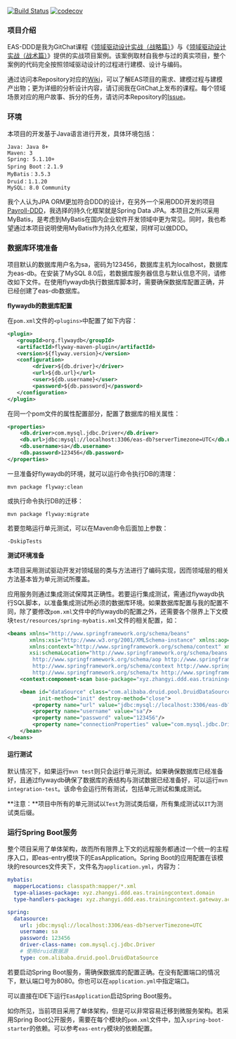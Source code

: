 [![Build Status](https://travis-ci.org/agiledon/eas-ddd.svg?branch=master)](https://travis-ci.org/agiledon/eas-ddd)
[![codecov](https://codecov.io/gh/agiledon/eas-ddd/branch/master/graph/badge.svg)](https://codecov.io/gh/agiledon/eas-ddd)

### 项目介绍

EAS-DDD是我为GitChat课程《[领域驱动设计实战（战略篇）](https://gitbook.cn/gitchat/column/5b3235082ab5224deb750e02)》与《[领域驱动设计实战（战术篇）](https://gitbook.cn/gitchat/column/5cbed2f6f00736695f3a8699)》提供的实战项目案例。该案例取材自我参与过的真实项目，整个案例的代码完全按照领域驱动设计的过程进行建模、设计与编码。

通过访问本Repository对应的[Wiki](https://github.com/agiledon/eas-ddd/wiki)，可以了解EAS项目的需求、建模过程与建模产出物；更为详细的分析设计内容，请订阅我在GitChat上发布的课程。每个领域场景对应的用户故事、拆分的任务，请访问本Repository的[Issue](https://github.com/agiledon/eas-ddd/issues)。

### 环境

本项目的开发基于Java语言进行开发，具体环境包括：

```
Java: Java 8+
Maven: 3
Spring: 5.1.10+
Spring Boot：2.1.9
MyBatis：3.5.3
Druid：1.1.20
MySQL: 8.0 Community
```

我个人认为JPA ORM更加符合DDD的设计，在另外一个采用DDD开发的项目[Payroll-DDD](https://github.com/agiledon/payroll-ddd)，我选择的持久化框架就是Spring Data JPA。本项目之所以采用MyBatis，是考虑到MyBatis在国内企业软件开发领域中更为常见。同时，我也希望通过本项目说明使用MyBatis作为持久化框架，同样可以做DDD。

### 数据库环境准备

项目默认的数据库用户名为sa，密码为123456，数据库主机为localhost，数据库为eas-db。在安装了MySQL 8.0后，若数据库服务器信息与默认信息不同，请修改如下文件。在使用flywaydb执行数据库脚本时，需要确保数据库配置正确，并已经创建了eas-db数据库。

**flywaydb的数据库配置**

在`pom.xml`文件的`<plugins>`中配置了如下内容：

```xml
<plugin>
   <groupId>org.flywaydb</groupId>
   <artifactId>flyway-maven-plugin</artifactId>
   <version>${flyway.version}</version>
   <configuration>
        <driver>${db.driver}</driver>
        <url>${db.url}</url>
        <user>${db.username}</user>
        <password>${db.password}</password>
   </configuration>
</plugin>
```

在同一个pom文件的属性配置部分，配置了数据库的相关属性：

```xml
<properties>
    <db.driver>com.mysql.jdbc.Driver</db.driver>
    <db.url>jdbc:mysql://localhost:3306/eas-db?serverTimezone=UTC</db.url>
    <db.username>sa</db.username>
    <db.password>123456</db.password>
</properties>
```

一旦准备好flywaydb的环境，就可以运行命令执行DB的清理：

```
mvn package flyway:clean
```

或执行命令执行DB的迁移：

```
mvn package flyway:migrate
```

若要忽略运行单元测试，可以在Maven命令后面加上参数：

```
-DskipTests
```

**测试环境准备**

本项目采用测试驱动开发对领域层的类与方法进行了编码实现，因而领域层的相关方法基本皆为单元测试所覆盖。

应用服务则通过集成测试保障其正确性。若要运行集成测试，需通过flywaydb执行SQL脚本，以准备集成测试所必须的数据库环境。如果数据库配置与我的配置不同，除了要修改`pom.xml`文件中的flywaydb的配置之外，还需要各个限界上下文模块`test/resources/spring-mybatis.xml`文件的相关配置，如：

```xml
<beans xmlns="http://www.springframework.org/schema/beans"
       xmlns:xsi="http://www.w3.org/2001/XMLSchema-instance" xmlns:aop="http://www.springframework.org/schema/aop"
       xmlns:context="http://www.springframework.org/schema/context" xmlns:tx="http://www.springframework.org/schema/tx"
       xsi:schemaLocation="http://www.springframework.org/schema/beans http://www.springframework.org/schema/beans/spring-beans.xsd
		http://www.springframework.org/schema/aop http://www.springframework.org/schema/aop/spring-aop.xsd
		http://www.springframework.org/schema/context http://www.springframework.org/schema/context/spring-context.xsd
		http://www.springframework.org/schema/tx http://www.springframework.org/schema/tx/spring-tx.xsd">
    <context:component-scan base-package="xyz.zhangyi.ddd.eas.trainingcontext" />

    <bean id="dataSource" class="com.alibaba.druid.pool.DruidDataSource"
          init-method="init" destroy-method="close">
        <property name="url" value="jdbc:mysql://localhost:3306/eas-db?serverTimezone=UTC"/>
        <property name="username" value="sa"/>
        <property name="password" value="123456"/>
        <property name="connectionProperties" value="com.mysql.jdbc.Driver"/>
    </bean>
</beans>    
```

#### 运行测试

默认情况下，如果运行`mvn test`则只会运行单元测试。如果确保数据库已经准备好，且通过flywaydb确保了数据库的表结构与测试数据已经准备好，可以运行`mvn integration-test`。该命令会运行所有测试，包括单元测试和集成测试。

**注意：**项目中所有的单元测试以`Test`为测试类后缀，所有集成测试以`IT`为测试类后缀。

### 运行Spring Boot服务

整个项目采用了单体架构，故而所有限界上下文的远程服务都通过一个统一的主程序入口，即eas-entry模块下的EasApplication。Spring Boot的应用配置在该模块的resources文件夹下，文件名为`application.yml`，内容为：

```yml
mybatis:
  mapperLocations: classpath:mapper/*.xml
  type-aliases-package: xyz.zhangyi.ddd.eas.trainingcontext.domain
  type-handlers-package: xyz.zhangyi.ddd.eas.trainingcontext.gateway.acl.impl.persistence.typehandlers

spring:
  datasource:
    url: jdbc:mysql://localhost:3306/eas-db?serverTimezone=UTC
    username: sa
    password: 123456
    driver-class-name: com.mysql.cj.jdbc.Driver
    # 使用druid数据源
    type: com.alibaba.druid.pool.DruidDataSource
```

若要启动Spring Boot服务，需确保数据库的配置正确。在没有配置端口的情况下，默认端口号为8080。你也可以在`application.yml`中指定端口。

可以直接在IDE下运行`EasApplication`启动Spring Boot服务。

如你所见，当前项目采用了单体架构，但是可以非常容易迁移到微服务架构。若采用Spring Boot公开服务，需要在每个模块的`pom.xml`文件中，加入`spring-boot-starter`的依赖。可以参考`eas-entry`模块的依赖配置。